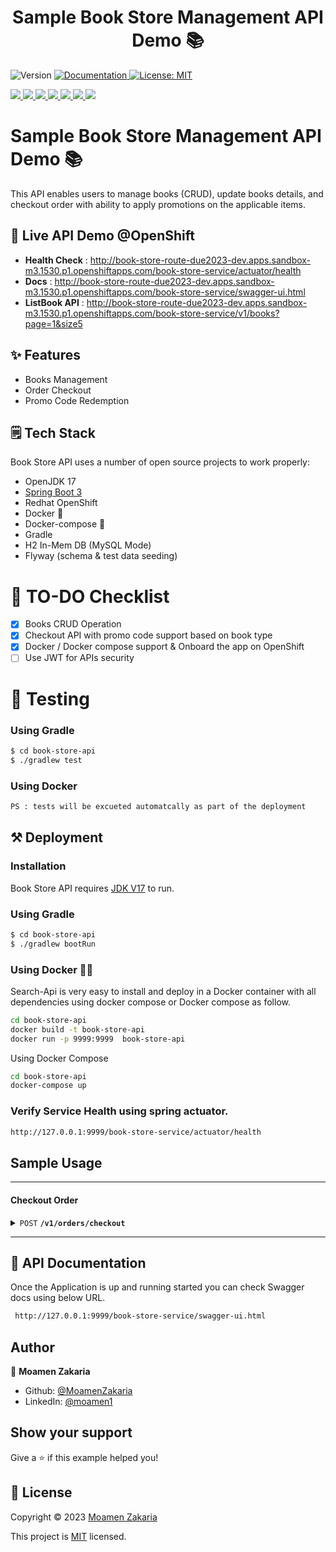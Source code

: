 <h1 align="center">Sample Book Store Management API Demo 📚</h1>
<p>
  <img alt="Version" src="https://img.shields.io/badge/version-1.0.0-blue.svg?cacheSeconds=2592000" />
  <a href="https://github.com/MoamenZakaria/search-api" target="_blank">
    <img alt="Documentation" src="https://img.shields.io/badge/documentation-yes-brightgreen.svg" />
  </a>
  <a href="#" target="_blank">
    <img alt="License: MIT" src="https://img.shields.io/badge/License-MIT-yellow.svg" />
  </a>
  </p>
  <p>
  <a href="#" target="_blank">
<img src="https://img.shields.io/badge/spring%20-%236DB33F.svg?&style=for-the-badge&logo=spring&logoColor=white"/>
  </a> 
   <a href="#" target="_blank">
<img src="https://img.shields.io/badge/Java-ED8B00?style=for-the-badge&logo=openjdk&logoColor=white"/>  </a>
   <a href="#" target="_blank">
<img src="https://img.shields.io/badge/H2-DB-blue?&style=for-the-badge&logo=mysql&logoColor=white"/> </a>   <a href="#" target="_blank">
<img src="https://img.shields.io/badge/Flyway-Migration-red?&style=for-the-badge&logo=mysql&logoColor=white"/> </a>


<a href="#" target="_blank">
<img src="https://img.shields.io/badge/Hibernate-59666C?style=for-the-badge&logo=Hibernate&logoColor=white"/>
</a> 
   <a href="#" target="_blank">
<img src="https://img.shields.io/badge/docker%20-%230db7ed.svg?&style=for-the-badge&logo=docker&logoColor=white"/>
</a>

   <a href="#" target="_blank">
<img src="https://img.shields.io/badge/Red%20Hat%20Open%20Shift-E00?logo=redhatopenshift&logoColor=fff&style=for-the-badge&logoColor=white"/>
</a>
</p>

# Sample Book Store Management API Demo 📚

This API enables users to manage books (CRUD), update books details, and checkout order with ability to apply promotions
on the applicable items.
## 🚀 Live API Demo @OpenShift
- **Health Check** : http://book-store-route-due2023-dev.apps.sandbox-m3.1530.p1.openshiftapps.com/book-store-service/actuator/health
- **Docs** : http://book-store-route-due2023-dev.apps.sandbox-m3.1530.p1.openshiftapps.com/book-store-service/swagger-ui.html
- **ListBook API** : http://book-store-route-due2023-dev.apps.sandbox-m3.1530.p1.openshiftapps.com/book-store-service/v1/books?page=1&size5

## ✨ Features

- Books Management
- Order Checkout
- Promo Code Redemption

## 🗒️ Tech Stack

Book Store API uses a number of open source projects to work properly:

* OpenJDK 17
* [Spring Boot 3](https://spring.io)
* Redhat OpenShift
* Docker 🐳
* Docker-compose 🐳
* Gradle
* H2 In-Mem DB (MySQL Mode)
* Flyway (schema & test data seeding)

# 🧾 TO-DO Checklist
- [x] Books CRUD Operation 
- [x] Checkout API with promo code support based on book type
- [x] Docker / Docker compose support & Onboard the app on OpenShift 
- [ ] Use JWT for APIs security

# 🧪 Testing

### Using Gradle

```sh
$ cd book-store-api
$ ./gradlew test
```

### Using Docker

```sh
PS : tests will be excueted automatcally as part of the deployment 
```

## ⚒️ Deployment

### Installation

Book Store API requires [JDK V17](https://openjdk.org/projects/jdk/17/) to run.

### Using Gradle

```sh
$ cd book-store-api
$ ./gradlew bootRun
```

### Using Docker 🐳🐳

Search-Api is very easy to install and deploy in a Docker container with all dependencies using docker compose or Docker
compose as follow.

```sh
cd book-store-api
docker build -t book-store-api 
docker run -p 9999:9999  book-store-api
```

Using Docker Compose

```sh
cd book-store-api
docker-compose up
```

### Verify Service Health using spring actuator.

```sh
http://127.0.0.1:9999/book-store-service/actuator/health
```
## Sample Usage

------------------------------------------------------------------------------------------

#### Checkout Order

<details>
 <summary><code>POST</code> <code><b>/v1/orders/checkout</b></code> </summary>

##### Request

```json
{
  "orderItems": [
    {
      "bookId":2,
      "quantity" : 1
    },
    {
      "bookId":1,
      "quantity" : 1
    }
  ],
  "promotionCode": "SPRING2023"
}
```

##### Responses

```json
{
  "code": "1",
  "message": "Success",
  "data": {
    "orderId": 1680540281037,
    "totalPrice": 27.98,
    "totalPriceAfterDiscount": 25.18,
    "discount": 2.80,
    "consumedPromotion": {
      "promotionCode": "SPRING2023",
      "discountPercentage": 10.0,
      "applicableOnBookType": "Fiction",
      "applicableOnBooksIds": [
        1,
        2
      ]
    }
  }
}
```
##### Example Checkout cURL

```bash
curl --location 'http://127.0.0.1:9999/book-store-service/v1/orders/checkout' \
  --header 'Content-Type: application/json' \
  --data '{
  "orderItems": [
    {
      "bookId": 2,
      "quantity": 1
    },
    {
      "bookId": 1,
      "quantity": 1
    }
  ],
  "promotionCode": "SPRING2023"
}'

```

</details>

------------------------------------------------------------------------------------------

## 📄 API Documentation

Once the Application is up and running started you can check Swagger docs using below URL.

```sh
 http://127.0.0.1:9999/book-store-service/swagger-ui.html

```

## Author

👤 **Moamen Zakaria**

* Github: [@MoamenZakaria](https://github.com/MoamenZakaria)
* LinkedIn: [@moamen1](https://linkedin.com/in/moamen1)

## Show your support

Give a ⭐️ if this example helped you!

## 🪪 License

Copyright © 2023 [Moamen Zakaria](https://github.com/MoamenZakaria)

This project is [MIT](https://opensource.org/licenses/MIT) licensed.
